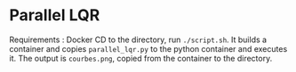 ﻿# Parallel LQR

Requirements : Docker
CD to the directory, run ```./script.sh```. It builds a container and copies ```parallel_lqr.py``` to the python container and executes it. The output is ```courbes.png```, copied from the container to the directory.
